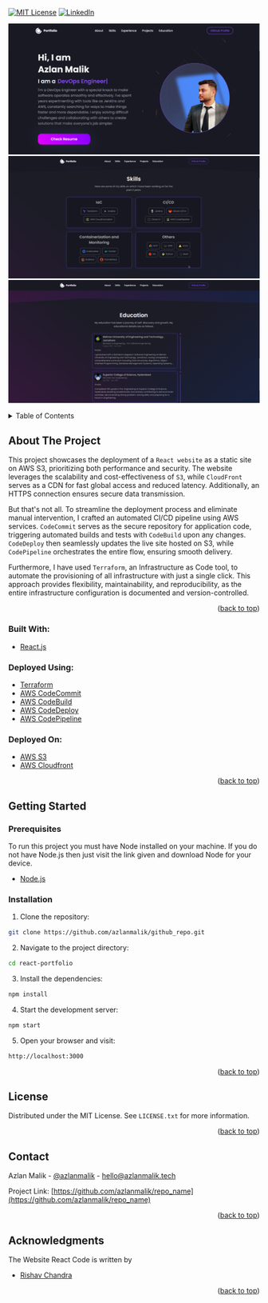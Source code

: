 <a name="readme-top"></a>

[![MIT License][license-shield]][license-url]
[![LinkedIn][linkedin-shield]][linkedin-url]


<!-- webiste images -->
![Homepage](images/screenshot_.png)
![Skills Section](images/screenshot_2.png)
![Education Section](images/screenshot_3.png)

<!-- TABLE OF CONTENTS -->
<details>
  <summary>Table of Contents</summary>
  <ol>
    <li>
      <a href="#about-the-project">About The Project</a>
      <ul>
        <li><a href="#built-with">Built With</a></li>
      </ul>
    </li>
    <li>
      <a href="#getting-started">Getting Started</a>
      <ul>
        <li><a href="#prerequisites">Prerequisites</a></li>
        <li><a href="#installation">Installation</a></li>
      </ul>
    </li>
    <li><a href="#usage">Usage</a></li>
    <li><a href="#roadmap">Roadmap</a></li>
    <li><a href="#contributing">Contributing</a></li>
    <li><a href="#license">License</a></li>
    <li><a href="#contact">Contact</a></li>
    <li><a href="#acknowledgments">Acknowledgments</a></li>
  </ol>
</details>

<!-- ABOUT THE PROJECT -->

## About The Project



This project showcases the deployment of a `React website` as a static site on AWS S3, prioritizing both performance and security. The website leverages the scalability and cost-effectiveness of `S3`, while `CloudFront` serves as a CDN for fast global access and reduced latency. Additionally, an HTTPS connection ensures secure data transmission.

But that's not all. To streamline the deployment process and eliminate manual intervention, I crafted an automated CI/CD pipeline using AWS services. `CodeCommit` serves as the secure repository for application code, triggering automated builds and tests with `CodeBuild` upon any changes. `CodeDeploy` then seamlessly updates the live site hosted on S3, while `CodePipeline` orchestrates the entire flow, ensuring smooth delivery.

Furthermore, I have used `Terraform`, an Infrastructure as Code tool, to automate the provisioning of all infrastructure with just a single click. This approach provides flexibility, maintainability, and reproducibility, as the entire infrastructure configuration is documented and version-controlled.

<p align="right">(<a href="#top">back to top</a>)</p>

### Built With:

- [React.js](https://reactjs.org/)

### Deployed Using:

- [Terraform](https://aws.amazon.com/codecommit/)
- [AWS CodeCommit](https://aws.amazon.com/codecommit/)
- [AWS CodeBuild](https://aws.amazon.com/codebuild/)
- [AWS CodeDeploy](https://aws.amazon.com/codedeploy/)
- [AWS CodePipeline](https://aws.amazon.com/code/)


### Deployed On:

- [AWS S3](https://aws.amazon.com/s3/)
- [AWS Cloudfront](https://aws.amazon.com/cloudfront/)

<p align="right">(<a href="#top">back to top</a>)</p>

<!-- GETTING STARTED -->

## Getting Started

### Prerequisites

To run this project you must have Node installed on your machine. If you do not have Node.js then just visit the link given and download Node for your device.

- [Node.js](https://nodejs.org/en/download/)

### Installation

1. Clone the repository:

```sh
git clone https://github.com/azlanmalik/github_repo.git
```

2. Navigate to the project directory:

```sh
cd react-portfolio
```

3. Install the dependencies:

```sh
npm install
```

4. Start the development server:

```sh
npm start
```

5. Open your browser and visit:

```sh
http://localhost:3000
```

<p align="right">(<a href="#top">back to top</a>)</p>



<!-- LICENSE -->

## License

Distributed under the MIT License. See `LICENSE.txt` for more information.

<p align="right">(<a href="#top">back to top</a>)</p>

<!-- CONTACT -->

## Contact

Azlan Malik - [@azlanmalik](https://linkedin.com/in/azlanmalik) - hello@azlanmalik.tech

Project Link: [https://github.com/azlanmalik/repo_name](https://github.com/azlanmalik/repo_name)

<p align="right">(<a href="#top">back to top</a>)</p>

<!-- ACKNOWLEDGMENTS -->

## Acknowledgments

The Website React Code is written by 
- [Rishav Chandra](https://github.com/rishavchanda/rishavchanda.github.io)


<p align="right">(<a href="#top">back to top</a>)</p>

<!-- MARKDOWN LINKS & IMAGES -->
<!-- https://www.markdownguide.org/basic-syntax/#reference-style-links -->

[contributors-shield]: https://img.shields.io/github/contributors/azlanmalik/repo_name.svg?style=for-the-badge
[contributors-url]: https://github.com/azlanmalik/repo_name/graphs/contributors
[forks-shield]: https://img.shields.io/github/forks/azlanmalik/repo_name.svg?style=for-the-badge
[forks-url]: https://github.com/azlanmalik/repo_name/network/members
[stars-shield]: https://img.shields.io/github/stars/azlanmalik/repo_name.svg?style=for-the-badge
[stars-url]: https://github.com/azlanmalik/repo_name/stargazers
[issues-shield]: https://img.shields.io/github/issues/azlanmalik/repo_name.svg?style=for-the-badge
[issues-url]: https://github.com/azlanmalik/repo_name/issues
[license-shield]: https://img.shields.io/github/license/azlanmalik/repo_name.svg?style=for-the-badge
[license-url]: https://github.com/azlanmalik/repo_name/blob/master/LICENSE.txt
[linkedin-shield]: https://img.shields.io/badge/-LinkedIn-black.svg?style=for-the-badge&logo=linkedin&colorB=555
[linkedin-url]: https://linkedin.com/in/azlanmalik
[product-screenshot]: images/screenshot.png
